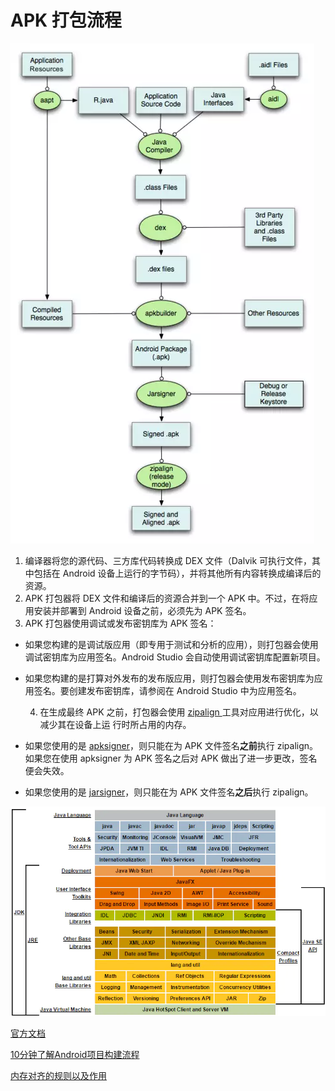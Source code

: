 # APK 打包流程

![APK &#x6784;&#x5EFA;&#x6D41;&#x7A0B;&#x56FE;](../../.gitbook/assets/image%20%2838%29.png)

1. 编译器将您的源代码、三方库代码转换成 DEX 文件（Dalvik 可执行文件，其中包括在 Android 设备上运行的字节码），并将其他所有内容转换成编译后的资源。
2. APK 打包器将 DEX 文件和编译后的资源合并到一个 APK 中。不过，在将应用安装并部署到 Android 设备之前，必须先为 APK 签名。
3. APK 打包器使用调试或发布密钥库为 APK 签名：

* 如果您构建的是调试版应用（即专用于测试和分析的应用），则打包器会使用调试密钥库为应用签名。Android Studio 会自动使用调试密钥库配置新项目。
* 如果您构建的是打算对外发布的发布版应用，则打包器会使用发布密钥库为应用签名。要创建发布密钥库，请参阅在 Android Studio 中为应用签名。

    4. 在生成最终 APK 之前，打包器会使用 [zipalign ](https://developer.android.com/studio/command-line/zipalign.html)工具对应用进行优化，以减少其在设备上运  行时所占用的内存。 

* 如果您使用的是 [apksigner](https://developer.android.com/studio/command-line/apksigner.html)，则只能在为 APK 文件签名**之前**执行 zipalign。如果您在使用 apksigner 为 APK 签名之后对 APK 做出了进一步更改，签名便会失效。
* 如果您使用的是 [jarsigner](https://docs.oracle.com/javase/tutorial/deployment/jar/signing.html)，则只能在为 APK 文件签名**之后**执行 zipalign。

![Apk &#x8BE6;&#x7EC6;&#x6784;&#x5EFA;&#x6D41;&#x7A0B;](../../.gitbook/assets/image%20%2853%29.png)



[官方文档](https://developer.android.com/studio/build#build-process)

[10分钟了解Android项目构建流程](https://juejin.im/post/5a69c0ccf265da3e2a0dc9aa)

[内存对齐的规则以及作用](http://www.cppblog.com/snailcong/archive/2009/03/16/76705.html)

